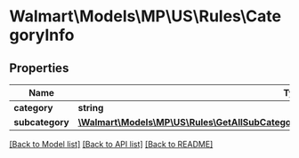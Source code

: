 # Walmart\Models\MP\US\Rules\CategoryInfo

## Properties

Name | Type | Description | Notes
------------ | ------------- | ------------- | -------------
**category** | **string** | category | [optional]
**subcategory** | [**\Walmart\Models\MP\US\Rules\GetAllSubCategories200ResponsePayloadInnerSubcategoryInner[]**](GetAllSubCategories200ResponsePayloadInnerSubcategoryInner.md) | subCategory | [optional]


[[Back to Model list]](./) [[Back to API list]](../../../../../README.md#supported-apis) [[Back to README]](../../../../../README.md)
